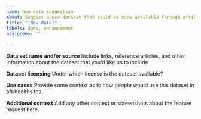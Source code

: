 ```yaml
---
name: New data suggestion
about: Suggest a new dataset that could be made available through afrihealthsites
title: "[New data]"
labels: data, enhancement
assignees: ''

---
```


**Data set name and/or source**
Include links, reference articles, and other information about the dataset that you'd like us to include

**Dataset licensing**
Under which license is the dataset available?

**Use cases**
Provide some context as to how people would use this dataset in afrihealthsites 

**Additional context**
Add any other context or screenshots about the feature request here.
